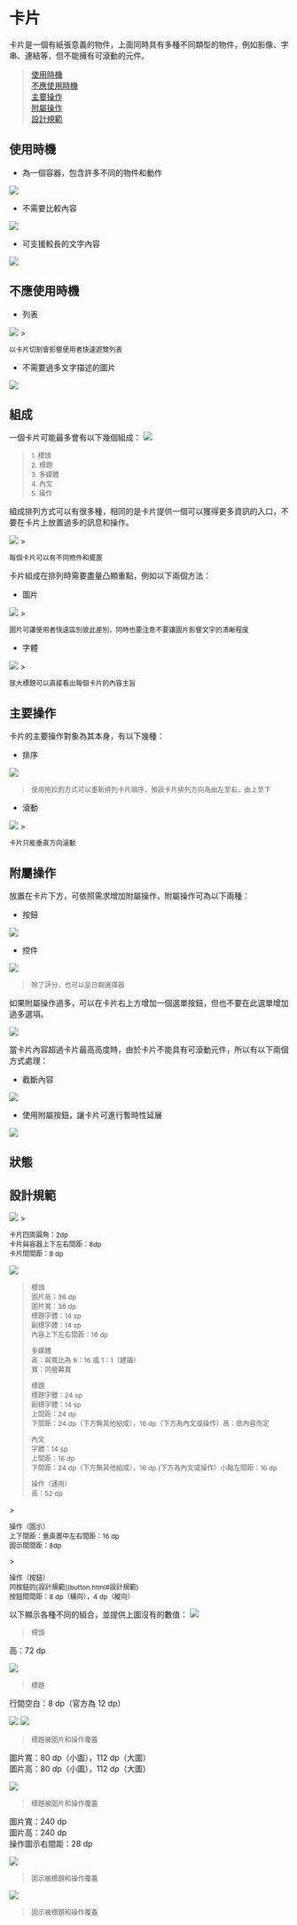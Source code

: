 # 卡片

卡片是一個有紙張意義的物件，上面同時具有多種不同類型的物件，例如影像、字串、連結等，但不能擁有可滾動的元件。

> [使用時機](#使用時機)  
> [不應使用時機](#不應使用時機)  
> [主要操作](#主要操作)  
> [附屬操作](#附屬操作)  
> [設計規範](#設計規範)

## 使用時機
* 為一個容器，包含許多不同的物件和動作  

![](http://material-design.storage.googleapis.com/publish/material_v_4/material_ext_publish/0Bzhp5Z4wHba3WFBLZjBNNGpnQzg/components_cards1.png)

* 不需要比較內容

<img src="http://material-design.storage.googleapis.com/publish/material_v_4/material_ext_publish/0Bzhp5Z4wHba3am9VWWFlbHVJNDg/components_cards3.png" style="max-width:50%"/>

* 可支援較長的文字內容

<img src="http://material-design.storage.googleapis.com/publish/material_v_4/material_ext_publish/0Bzhp5Z4wHba3Y1lRbzJERTJIa28/components_cards2.png" style="max-width:50%"/>

## 不應使用時機
* 列表 

<img src="http://material-design.storage.googleapis.com/publish/material_v_4/material_ext_publish/0B6Okdz75tqQsZGZTVVJIWW4zZWs/components_cards8.png" style="max-width:50%"/>
> <p style="font-size: 12px">以卡片切割會影響使用者快速遊覽列表</p>

* 不需要過多文字描述的圖片

<img src="http://material-design.storage.googleapis.com/publish/material_v_4/material_ext_publish/0B6Okdz75tqQsN2F1Y2RWNzQ0R1U/components_cards10.png" style="max-width:50%"/>

## 組成
一個卡片可能最多會有以下幾個組成：
![](http://material-design.storage.googleapis.com/publish/material_v_4/material_ext_publish/0Bzhp5Z4wHba3MHh2ZlhHVUMyQlk/components_cards17.png)
> <p style="font-size: 12px">1. 標頭<br>2. 標題<br>3. 多媒體<br>4. 內文<br>5. 操作</p>

組成排列方式可以有很多種，相同的是卡片提供一個可以獲得更多資訊的入口，不要在卡片上放置過多的訊息和操作。

<img src="http://material-design.storage.googleapis.com/publish/material_v_4/material_ext_publish/0B6Okdz75tqQsZWNWWDZVek41S1U/components_cards_content2.png" style="max-width:50%"/>
> <p style="font-size: 12px">每個卡片可以有不同物件和擺置</p>

卡片組成在排列時需要盡量凸顯重點，例如以下兩個方法：

* 圖片

<img src="http://material-design.storage.googleapis.com/publish/material_v_4/material_ext_publish/0Bzhp5Z4wHba3cXVadmtJa19wT3M/components_cards_content1.png" style="max-width:50%"/>
> <p style="font-size: 12px">圖片可讓使用者快速區別彼此差別，同時也要注意不要讓圖片影響文字的清晰程度</p>

* 字體

<img src="http://material-design.storage.googleapis.com/publish/material_v_4/material_ext_publish/0Bzhp5Z4wHba3NGo3QkpVWTNBZzA/components_cards_content3.png" style="max-width:50%"/>
> <p style="font-size: 12px">放大標題可以直接看出每個卡片的內容主旨</p>

## 主要操作
卡片的主要操作對象為其本身，有以下幾種：

* 排序  

![](http://material-design.storage.googleapis.com/publish/material_v_4/material_ext_publish/0Bzhp5Z4wHba3dU9ETE9PUDExMUU/components_cards_behavior1.png)
> <p style="font-size: 12px">使用拖拉的方式可以重新排列卡片順序，預設卡片排列方向為由左至右，由上至下</p>

* 滾動  

<img src="http://material-design.storage.googleapis.com/publish/material_v_4/material_ext_publish/0Bzhp5Z4wHba3dnROYlN6b1hsTmM/components_cards_behavior2.png" style="max-width:50%"/>
> <p style="font-size: 12px">卡片只能垂直方向滾動</p>

## 附屬操作
放置在卡片下方，可依照需求增加附屬操作，附屬操作可為以下兩種：
 
* 按鈕  

![](http://material-design.storage.googleapis.com/publish/material_v_4/material_ext_publish/0Bzhp5Z4wHba3aHp5aGtIT0dwQ28/components_cards19.png)

* 控件

![](http://material-design.storage.googleapis.com/publish/material_v_4/material_ext_publish/0Bzhp5Z4wHba3OXdMTGNiaG9MVXc/components_cards_action1.png)
> <p style="font-size: 12px">除了評分，也可以是日期選擇器</p>

如果附屬操作過多，可以在卡片右上方增加一個選單按鈕，但也不要在此選單增加過多選項。

![](http://material-design.storage.googleapis.com/publish/material_v_4/material_ext_publish/0Bzhp5Z4wHba3cXJ0OTI1MXJUV0U/components_cards_action5.png)

當卡片內容超過卡片最高高度時，由於卡片不能具有可滾動元件，所以有以下兩個方式處理：

* 截斷內容  

<img src="http://material-design.storage.googleapis.com/publish/material_v_4/material_ext_publish/0Bzhp5Z4wHba3dnROYlN6b1hsTmM/components_cards_behavior2.png" style="max-width:50%"/>

* 使用附屬按鈕，讓卡片可進行暫時性延展

![](http://material-design.storage.googleapis.com/publish/material_v_4/material_ext_publish/0Bzhp5Z4wHba3Q3BSMEZNOVNOWU0/components_cards_behavior7.png)

## 狀態

## 設計規範
<img src="http://material-design.storage.googleapis.com/publish/material_v_4/material_ext_publish/0B_udO5B8pzrzSG9CdkJzMEJCODQ/components_cards6.png" style="max-width:50%"/>
> <p style="font-size: 12px">卡片四周圓角：2dp<br>卡片與容器上下左右間距：8dp<br>卡片間間距：8 dp</p>

![](http://material-design.storage.googleapis.com/publish/material_v_4/material_ext_publish/0Bzhp5Z4wHba3bG0tNkIyNDhJZEU/components_cards28.png)
> <p style="font-size: 12px">標頭<br>圖片高：36 dp<br>圖片寬：36 dp<br>標題字體：14 sp<br>副標字體：14 sp<br>內容上下左右間距：16 dp<br></p>
> <p style="font-size: 12px">多媒體<br>高：與寬比為 9：16 或 1：1（建議）<br>寬：同螢幕寬<br></p>
> <p style="font-size: 12px">標題<br>標題字體：24 sp<br>副標字體：14 sp<br>上間距：24 dp<br>下間距：24 dp（下方無其他組成），16 dp（下方為內文或操作）高：依內容而定</p>
> <p style="font-size: 12px">內文<br>字體：14 sp<br>上間距：16 dp<br>下間距：24 dp（下方無其他組成），16 dp (下方為內文或操作）小點左間距：16 dp</p>
> <p style="font-size: 12px">操作（通用）<br>高：52 dp
</p>
> <p style="font-size: 12px">操作（圖示）<br>上下間距：垂直置中左右間距：16 dp<br>圖示間間距：8dp
</p>
> <p style="font-size: 12px">操作（按鈕）<br>
同按鈕的[設計規範](button.html#設計規範)<br>
按鈕間間距：8 dp（橫向），4 dp（縱向）

以下顯示各種不同的組合，並提供上圖沒有的數值：
![](http://material-design.storage.googleapis.com/publish/material_v_4/material_ext_publish/0Bzhp5Z4wHba3dmZtRndUeWtpMUk/components_cards30.png)
> <p style="font-size: 12px">標頭<br>
高：72 dp
</p>

![](http://material-design.storage.googleapis.com/publish/material_v_4/material_ext_publish/0Bzhp5Z4wHba3MXJBM2FCcDVscjg/components_cards34.png)
> <p style="font-size: 12px">標題<br>
行間空白：8 dp（官方為 12 dp）
</p>

![](http://material-design.storage.googleapis.com/publish/material_v_4/material_ext_publish/0Bzhp5Z4wHba3c29HUjIwc19JQlU/components_cards24.png)
![](http://material-design.storage.googleapis.com/publish/material_v_4/material_ext_publish/0Bzhp5Z4wHba3eXpkdFhrZk9oM1k/components_cards25.png)
> <p style="font-size: 12px">標題被圖片和操作覆蓋<br>
圖片寬：80 dp（小圖），112 dp（大圖）<br>
圖片高：80 dp（小圖），112 dp（大圖）
</p>

![](http://material-design.storage.googleapis.com/publish/material_v_4/material_ext_publish/0Bzhp5Z4wHba3OTNwYzRRZ0o2dGM/components_cards41.png)
> <p style="font-size: 12px">標題被圖片和操作覆蓋<br>
圖片寬：240 dp<br>
圖片高：240 dp<br>
操作圖示右間距：28 dp
</p>

![](http://material-design.storage.googleapis.com/publish/material_v_4/material_ext_publish/0Bzhp5Z4wHba3ajNVOVJyV2VmcXM/components_cards36.png)
> <p style="font-size: 12px">圖示被標題和操作覆蓋
</p>

![](http://material-design.storage.googleapis.com/publish/material_v_4/material_ext_publish/0Bzhp5Z4wHba3US1pR2N0OTNIaFE/components_cards37.png)
> <p style="font-size: 12px">圖示被標題和操作覆蓋
</p>